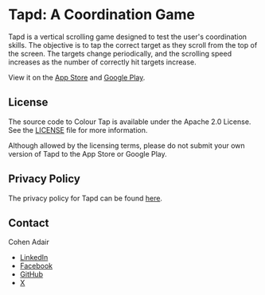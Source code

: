 # Tapd: A Coordination Game
Tapd is a vertical scrolling game designed to test the user's coordination skills.  The objective is to tap the correct target as they scroll from the top of the screen. The targets change periodically, and the scrolling speed increases as the number of correctly hit targets increase.

View it on the [App Store](https://itunes.apple.com/na/app/tap-that-colour/id1019522139?mt=8) and [Google Play](https://play.google.com/store/apps/details?id=com.cohenadair.colortap&hl=en_CA).

## License

The source code to Colour Tap is available under the Apache 2.0 License. See the [LICENSE](/LICENSE) file for more information.

Although allowed by the licensing terms, please do not submit your own version of Tapd to the App Store or Google Play.

## Privacy Policy

The privacy policy for Tapd can be found [here](https://tapd.ca/privacy.html).

## Contact

Cohen Adair

* [LinkedIn](https://ca.linkedin.com/in/cohenadair)
* [Facebook](https://www.facebook.com/cohen.adair)
* [GitHub](https://github.com/cohenadair)
* [X](http://twitter.com/cohenadair)

